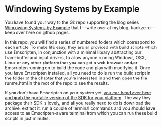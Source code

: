 # Windowing Systems by Example

You have found your way to the Git repo supporting the blog series [Windowing Systems by Example](https://jmarlin.github.io/wsbe/) that I --write over at my blog, trackze.ro-- keep over here on github pages.

In this repo, you will find a series of numbered folders which correspond to each article. To make life easy, they are all provided with build scripts which use Emscripten, in conjunction with a minimal library abstracting our framebuffer and input drivers, to allow anyone running Windows, OSX, Linux or any other platform that you can get a web browser and/or Emscripten running on to build the code and play with modifying it. Once you have Emscripten installed, all you need to do is run the build script in the folder of the chapter that you're interested in and then open the file runme.html in the root of the repo to see the results.

If you don't have Emscripten on your system yet, [you can head over here and grab the portable version of the SDK for your platform](http://kripken.github.io/emscripten-site/docs/getting_started/downloads.html). The way they package their SDK is lovely, and all you really need to do is download the archive, extract it, run a couple of terminal commands and you should have access to an Emscripten-aware terminal from which you can run these build scripts in just minutes.
